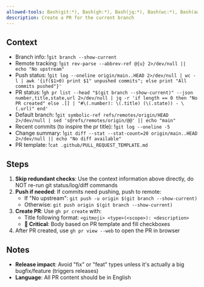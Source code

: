 ```yaml
---
allowed-tools: Bash(git:*), Bash(gh:*), Bash(jq:*), Bash(wc:*), Bash(awk:*), Bash(sed:*), Bash(echo:*), Base(print:*), Base(cat:*)
description: Create a PR for the current branch
---
```


<ultrathink />

## Context

- Branch info: !`git branch --show-current`
- Remote tracking: !`git rev-parse --abbrev-ref @{u} 2>/dev/null || echo "No upstream"`
- Push status: !`git log --oneline origin/main..HEAD 2>/dev/null | wc -l | awk '{if($1>0) print $1" unpushed commits"; else print "All commits pushed"}'`
- PR status: !`gh pr list --head "$(git branch --show-current)" --json number,title,state,url 2>/dev/null | jq -r 'if length == 0 then "No PR created" else .[] | "#\(.number): \(.title) (\(.state)) - \(.url)" end'`
- Default branch: !`git symbolic-ref refs/remotes/origin/HEAD 2>/dev/null | sed 's@refs/remotes/origin/@@' || echo "main"`
- Recent commits (to inspire the pr title): !`git log --oneline -5`
- Change summary: !`git diff --stat --stat-count=20 origin/main..HEAD 2>/dev/null || echo "No diff available"`
- PR template: !`cat .github/PULL_REQUEST_TEMPLATE.md`

## Steps

1. **Skip redundant checks**: Use the context information above directly,
   do NOT re-run git status/log/diff commands
2. **Push if needed**: If commits need pushing, push to remote:
   - If "No upstream": `git push -u origin $(git branch --show-current)`
   - Otherwise: `git push origin $(git branch --show-current)`
3. **Create PR**: Use `gh pr create` with:
   - Title following format: `<gitmoji> <type>(<scope>): <description>`
   - **🚨 Critical**: Body based on PR template and fill checkboxes
4. After PR created, use `gh pr view --web` to open the PR in browser

## Notes

- **Release impact**: Avoid "fix" or "feat" types unless it's actually a big
  bugfix/feature (triggers releases)
- **Language**: All PR content should be in English
